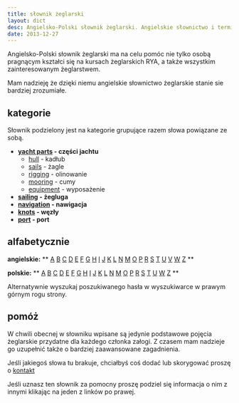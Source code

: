 ```yaml
---
title: słownik żeglarski 
layout: dict
desc: Angielsko-Polski słownik żeglarski. Angielskie słownictwo i terminologia żeglarska pomocna w ukończeniu kursów RYA. 
date: 2013-12-27
---
```

Angielsko-Polski słownik żeglarski ma na celu pomóc nie tylko osobą pragnącym kształci się na kursach żeglarskich RYA, 
a także wszystkim zainteresowanym żeglarstwem.   

Mam nadzieję że dzięki niemu angielskie słownictwo żeglarskie stanie sie bardziej zrozumiałe.


kategorie
----------

Słownik podzielony jest na kategorie grupujące razem słowa powiązane ze sobą.

* **[yacht parts](/dict/yacht-parts/) - części jachtu**
    * [hull](/dict/yacht-parts/hull/) - kadłub
    * [sails](/dict/yacht-parts/sails/) - żagle
    * [rigging](/dict/yacht-parts/rigging/) - olinowanie      
    * [mooring](/dict/yacht-parts/mooring/) - cumy      
    * [equipment](/dict/yacht-parts/equipment/) - wyposażenie  
* **[sailing](/dict/sailing/) - żegluga** 
* **[navigation](/dict/navigation/) - nawigacja** 
* **[knots](/dict/knots/) - węzły** 
* **[port](/dict/port/) - port** 

alfabetycznie 
--------

**angielskie:** 
**
[A](/dict/en/a.html)
[B](/dict/en/b.html)
[C](/dict/en/c.html)
[D](/dict/en/d.html)
[E](/dict/en/e.html)
[F](/dict/en/f.html)
[G](/dict/en/g.html)
[H](/dict/en/h.html)
[I](/dict/en/i.html)
[J](/dict/en/j.html)
[K](/dict/en/k.html)
[L](/dict/en/l.html)
[N](/dict/en/n.html)
[M](/dict/en/m.html)
[O](/dict/en/o.html)
[P](/dict/en/p.html)
[R](/dict/en/r.html)
[S](/dict/en/s.html)
[T](/dict/en/t.html)
[U](/dict/en/u.html)
[V](/dict/en/v.html)
[W](/dict/en/w.html)
[Z](/dict/en/z.html)
**


**polskie:** 
**
[A](/dict/pl/a.html)
[B](/dict/pl/b.html)
[C](/dict/pl/c.html)
[D](/dict/pl/d.html)
[E](/dict/pl/e.html)
[F](/dict/pl/f.html)
[G](/dict/pl/g.html)
[H](/dict/pl/h.html)
[I](/dict/pl/i.html)
[J](/dict/pl/j.html)
[K](/dict/pl/k.html)
[L](/dict/pl/l.html)
[N](/dict/pl/n.html)
[M](/dict/pl/m.html)
[O](/dict/pl/o.html)
[P](/dict/pl/p.html)
[R](/dict/pl/r.html)
[S](/dict/pl/s.html)
[T](/dict/pl/t.html)
[U](/dict/pl/u.html)
[W](/dict/pl/w.html)
[Z](/dict/pl/z.html)
**

Alternatywnie wyszukaj poszukiwanego hasła w wyszukiwarce w prawym górnym rogu strony.
  
  
pomóż
------

W chwili obecnej w słowniku wpisane są jedynie podstawowe pojęcia żeglarskie przydatne dla każdego członka załogi. 
Z czasem mam nadzieje go uzupełnić także o bardziej zaawansowane zagadnienia.

Jeśli jakiegoś słowa tu brakuje, chciałbyś coś dodać lub skorygować proszę o [kontakt](http://stryjski.net/arek/email.html)

Jeśli uznasz ten słownik za pomocny proszę podziel się informacja o nim z innymi klikając na jeden z linków po prawej.


